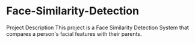 # Face-Similarity-Detection
 Project Description This project is a Face Similarity Detection System that compares a person's facial features with their parents.
